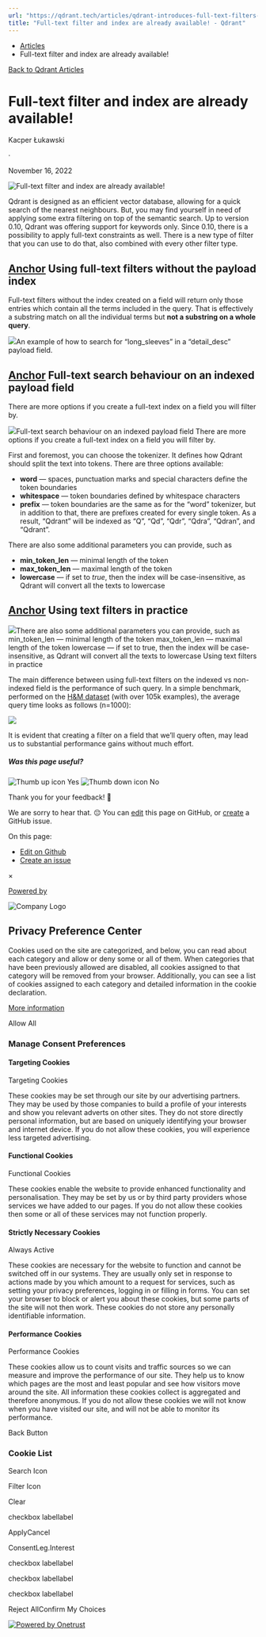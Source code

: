 ```yaml
---
url: "https://qdrant.tech/articles/qdrant-introduces-full-text-filters-and-indexes/"
title: "Full-text filter and index are already available! - Qdrant"
---
```


- [Articles](https://qdrant.tech/articles/)
- Full-text filter and index are already available!

[Back to Qdrant Articles](https://qdrant.tech/articles/)

# Full-text filter and index are already available!

Kacper Łukawski

·

November 16, 2022

![Full-text filter and index are already available!](https://qdrant.tech/articles_data/qdrant-introduces-full-text-filters-and-indexes/preview/title.jpg)

Qdrant is designed as an efficient vector database, allowing for a quick search of the nearest neighbours. But, you may find yourself in need of applying some extra filtering on top of the semantic search. Up to version 0.10, Qdrant was offering support for keywords only. Since 0.10, there is a possibility to apply full-text constraints as well. There is a new type of filter that you can use to do that, also combined with every other filter type.

## [Anchor](https://qdrant.tech/articles/qdrant-introduces-full-text-filters-and-indexes/\#using-full-text-filters-without-the-payload-index) Using full-text filters without the payload index

Full-text filters without the index created on a field will return only those entries which contain all the terms included in the query. That is effectively a substring match on all the individual terms but **not a substring on a whole query**.

![](https://qdrant.tech/blog/from_cms/1_ek61_uvtyn89duqtmqqztq.webp)An example of how to search for “long\_sleeves” in a “detail\_desc” payload field.

## [Anchor](https://qdrant.tech/articles/qdrant-introduces-full-text-filters-and-indexes/\#full-text-search-behaviour-on-an-indexed-payload-field) Full-text search behaviour on an indexed payload field

There are more options if you create a full-text index on a field you will filter by.

![](https://qdrant.tech/blog/from_cms/1_pohx4eznqpgoxak6ppzypq.webp)Full-text search behaviour on an indexed payload field There are more options if you create a full-text index on a field you will filter by.

First and foremost, you can choose the tokenizer. It defines how Qdrant should split the text into tokens. There are three options available:

- **word** — spaces, punctuation marks and special characters define the token boundaries
- **whitespace** — token boundaries defined by whitespace characters
- **prefix** — token boundaries are the same as for the “word” tokenizer, but in addition to that, there are prefixes created for every single token. As a result, “Qdrant” will be indexed as “Q”, “Qd”, “Qdr”, “Qdra”, “Qdran”, and “Qdrant”.

There are also some additional parameters you can provide, such as

- **min\_token\_len** — minimal length of the token
- **max\_token\_len** — maximal length of the token
- **lowercase** — if set to _true_, then the index will be case-insensitive, as Qdrant will convert all the texts to lowercase

## [Anchor](https://qdrant.tech/articles/qdrant-introduces-full-text-filters-and-indexes/\#using-text-filters-in-practice) Using text filters in practice

![](https://qdrant.tech/blog/from_cms/1_pbtd2tzqtjqqlbi61r8czg.webp)There are also some additional parameters you can provide, such as min\_token\_len — minimal length of the token max\_token\_len — maximal length of the token lowercase — if set to true, then the index will be case-insensitive, as Qdrant will convert all the texts to lowercase Using text filters in practice

The main difference between using full-text filters on the indexed vs non-indexed field is the performance of such query. In a simple benchmark, performed on the [H&M dataset](https://www.kaggle.com/competitions/h-and-m-personalized-fashion-recommendations) (with over 105k examples), the average query time looks as follows (n=1000):

![](https://qdrant.tech/blog/from_cms/screenshot_31.png)

It is evident that creating a filter on a field that we’ll query often, may lead us to substantial performance gains without much effort.

##### Was this page useful?

![Thumb up icon](https://qdrant.tech/icons/outline/thumb-up.svg)
Yes
![Thumb down icon](https://qdrant.tech/icons/outline/thumb-down.svg)
No

Thank you for your feedback! 🙏

We are sorry to hear that. 😔 You can [edit](https://qdrant.tech/github.com/qdrant/landing_page/tree/master/qdrant-landing/content/articles/full-text-filter-and-index-are-already-available.md) this page on GitHub, or [create](https://github.com/qdrant/landing_page/issues/new/choose) a GitHub issue.

On this page:

- [Edit on Github](https://github.com/qdrant/landing_page/tree/master/qdrant-landing/content/articles/full-text-filter-and-index-are-already-available.md)
- [Create an issue](https://github.com/qdrant/landing_page/issues/new/choose)

×

[Powered by](https://qdrant.tech/)

![Company Logo](https://cdn.cookielaw.org/logos/static/ot_company_logo.png)

## Privacy Preference Center

Cookies used on the site are categorized, and below, you can read about each category and allow or deny some or all of them. When categories that have been previously allowed are disabled, all cookies assigned to that category will be removed from your browser.
Additionally, you can see a list of cookies assigned to each category and detailed information in the cookie declaration.


[More information](https://qdrant.tech/legal/privacy-policy/#cookies-and-web-beacons)

Allow All

### Manage Consent Preferences

#### Targeting Cookies

Targeting Cookies

These cookies may be set through our site by our advertising partners. They may be used by those companies to build a profile of your interests and show you relevant adverts on other sites. They do not store directly personal information, but are based on uniquely identifying your browser and internet device. If you do not allow these cookies, you will experience less targeted advertising.

#### Functional Cookies

Functional Cookies

These cookies enable the website to provide enhanced functionality and personalisation. They may be set by us or by third party providers whose services we have added to our pages. If you do not allow these cookies then some or all of these services may not function properly.

#### Strictly Necessary Cookies

Always Active

These cookies are necessary for the website to function and cannot be switched off in our systems. They are usually only set in response to actions made by you which amount to a request for services, such as setting your privacy preferences, logging in or filling in forms. You can set your browser to block or alert you about these cookies, but some parts of the site will not then work. These cookies do not store any personally identifiable information.

#### Performance Cookies

Performance Cookies

These cookies allow us to count visits and traffic sources so we can measure and improve the performance of our site. They help us to know which pages are the most and least popular and see how visitors move around the site. All information these cookies collect is aggregated and therefore anonymous. If you do not allow these cookies we will not know when you have visited our site, and will not be able to monitor its performance.

Back Button

### Cookie List

Search Icon

Filter Icon

Clear

checkbox labellabel

ApplyCancel

ConsentLeg.Interest

checkbox labellabel

checkbox labellabel

checkbox labellabel

Reject AllConfirm My Choices

[![Powered by Onetrust](https://cdn.cookielaw.org/logos/static/powered_by_logo.svg)](https://www.onetrust.com/products/cookie-consent/)